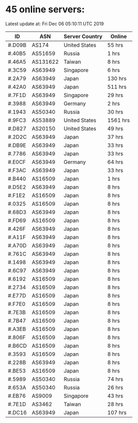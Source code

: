 # 45 online servers:

Latest update at: Fri Dec 06 05:10:11 UTC 2019

| ID | ASN | Server Country | Online |
| -- | --- | -------------- | ------ |
| #.D09B | AS174 | United States | 55 hrs |
| #.40B5 | AS51659 | Russia | 1 hrs |
| #.46A5 | AS131622 | Taiwan | 8 hrs |
| #.3C59 | AS63949 | Singapore | 6 hrs |
| #.2A79 | AS63949 | Japan | 130 hrs |
| #.42A0 | AS63949 | Japan | 511 hrs |
| #.7F1D | AS63949 | Singapore | 29 hrs |
| #.3988 | AS63949 | Germany | 2 hrs |
| #.1943 | AS50340 | Russia | 30 hrs |
| #.9FC3 | AS53889 | United States | 1561 hrs |
| #.D827 | AS20150 | United States | 49 hrs |
| #.2D2C | AS63949 | Japan | 37 hrs |
| #.DB9E | AS63949 | Japan | 33 hrs |
| #.7786 | AS63949 | Japan | 33 hrs |
| #.E0CF | AS63949 | Germany | 64 hrs |
| #.F3AC | AS63949 | Japan | 33 hrs |
| #.B440 | AS16509 | Japan | 1 hrs |
| #.D5E2 | AS63949 | Japan | 8 hrs |
| #.F1E2 | AS16509 | Japan | 8 hrs |
| #.0325 | AS16509 | Japan | 8 hrs |
| #.68D3 | AS63949 | Japan | 8 hrs |
| #.FD69 | AS16509 | Japan | 8 hrs |
| #.426F | AS63949 | Japan | 8 hrs |
| #.A11F | AS63949 | Japan | 8 hrs |
| #.A70D | AS63949 | Japan | 8 hrs |
| #.761C | AS63949 | Japan | 8 hrs |
| #.1498 | AS63949 | Japan | 8 hrs |
| #.6C97 | AS63949 | Japan | 8 hrs |
| #.6192 | AS16509 | Japan | 8 hrs |
| #.2734 | AS16509 | Japan | 8 hrs |
| #.E77D | AS16509 | Japan | 8 hrs |
| #.F7E0 | AS16509 | Japan | 8 hrs |
| #.7E3B | AS16509 | Japan | 8 hrs |
| #.7B47 | AS16509 | Japan | 8 hrs |
| #.A3EB | AS16509 | Japan | 8 hrs |
| #.806F | AS16509 | Japan | 8 hrs |
| #.B6CD | AS16509 | Japan | 8 hrs |
| #.3593 | AS16509 | Japan | 8 hrs |
| #.228B | AS63949 | Japan | 8 hrs |
| #.BE53 | AS16509 | Japan | 8 hrs |
| #.5989 | AS50340 | Russia | 74 hrs |
| #.653A | AS50340 | Russia | 26 hrs |
| #.EB76 | AS9009 | Singapore | 43 hrs |
| #.7E1D | AS3462 | Taiwan | 28 hrs |
| #.DC16 | AS63949 | Japan | 107 hrs |

